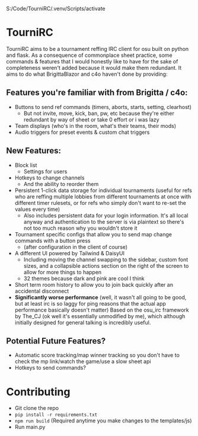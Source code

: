S:/Code/TourniRC/.venv/Scripts/activate

# TourniRC

TourniRC aims to be a tournament reffing IRC client for osu built on python and flask. As a consequence of commonplace sheet practice, some commands & features that I would honestly like to have for the sake of completeness weren't added because it would make them redundant. It aims to do what BrigittaBlazor and c4o haven't done by providing:

## Features you're familiar with from Brigitta / c4o:
- Buttons to send ref commands (timers, aborts, starts, setting, clearhost)
  - But not invite, move, kick, ban, pw, etc because they're either redundant by way of sheet or take 0 effort or i was lazy
- Team displays (who's in the room, what's their teams, their mods)
- Audio triggers for preset events & custom chat triggers

## New Features:
- Block list
  - Settings for users
- Hotkeys to change channels
  - And the ability to reorder them
- Persistent 1-click data storage for individual tournaments (useful for refs who are reffing multiple lobbies from different tournaments at once with different timer rulesets, or for refs who simply don't want to re-set the values every time)
  - Also includes persistent data for your login information. It's all local anyway and authentication to the server is via plaintext so there's not too much reason why you wouldn't store it
- Tournament specific configs that allow you to send map change commands with a button press
  - (after configuration in the client of course)
- A different UI powered by Tailwind & DaisyUI
  - Including moving the channel swapping to the sidebar, custom font sizes, and a collapsible actions section on the right of the screen to allow for more things to happen
  - 32 themes because dark and pink are cool I think
- Short term room history to allow you to join back quickly after an accidental disconnect
- **Significantly worse performance** (well, it wasn't all going to be good, but at least irc is so laggy for ping reasons that the actual app performance basically doesn't matter)
Based on the osu_irc framework by The_CJ (ok well it's essentially unmodified by me), which although initially designed for general talking is incredibly useful. 

## Potential Future Features?
- Automatic score tracking/map winner tracking so you don't have to check the mp link/watch the game/use a slow sheet api
- Hotkeys to send commands?

# Contributing

- Git clone the repo
- `pip install -r requirements.txt`
- `npm run build` (Required anytime you make changes to the templates/js)
- Run main.py